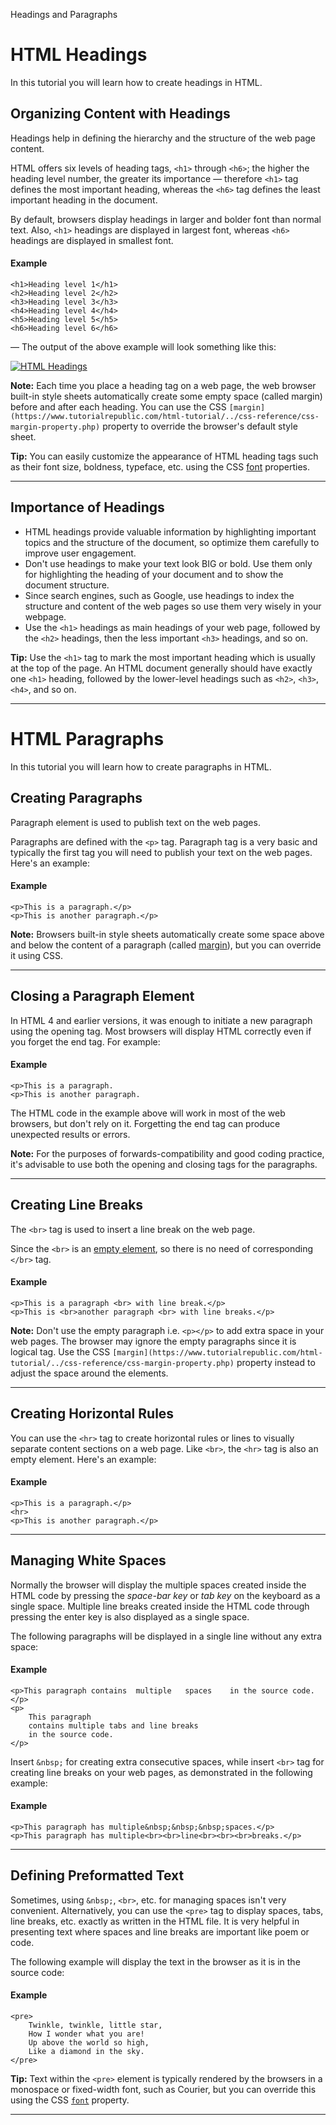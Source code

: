 Headings and Paragraphs

# HTML Headings

In this tutorial you will learn how to create headings in HTML.

## Organizing Content with Headings

Headings help in defining the hierarchy and the structure of the web page content.

HTML offers six levels of heading tags, `<h1>` through `<h6>`; the higher the heading level number, the greater its importance — therefore `<h1>` tag defines the most important heading, whereas the `<h6>` tag defines the least important heading in the document.

By default, browsers display headings in larger and bolder font than normal text. Also, `<h1>` headings are displayed in largest font, whereas `<h6>` headings are displayed in smallest font.

#### Example

```markup
<h1>Heading level 1</h1>
<h2>Heading level 2</h2>
<h3>Heading level 3</h3>
<h4>Heading level 4</h4>
<h5>Heading level 5</h5>
<h6>Heading level 6</h6>
```

— The output of the above example will look something like this:

[![HTML Headings](../../../../_resources/a98af3ad6ae3419ea2e40fb6e0010c59.png)](https://www.tutorialrepublic.com/html-tutorial/../codelab.php?topic=html&file=headings)

**Note:** Each time you place a heading tag on a web page, the web browser built-in style sheets automatically create some empty space (called margin) before and after each heading. You can use the CSS `[margin](https://www.tutorialrepublic.com/html-tutorial/../css-reference/css-margin-property.php)` property to override the browser's default style sheet.

**Tip:** You can easily customize the appearance of HTML heading tags such as their font size, boldness, typeface, etc. using the CSS [font](https://www.tutorialrepublic.com/css-reference/css-font-property.php) properties.

* * *

## Importance of Headings

*   HTML headings provide valuable information by highlighting important topics and the structure of the document, so optimize them carefully to improve user engagement.
*   Don't use headings to make your text look BIG or bold. Use them only for highlighting the heading of your document and to show the document structure.
*   Since search engines, such as Google, use headings to index the structure and content of the web pages so use them very wisely in your webpage.
*   Use the `<h1>` headings as main headings of your web page, followed by the `<h2>` headings, then the less important `<h3>` headings, and so on.

**Tip:** Use the `<h1>` tag to mark the most important heading which is usually at the top of the page. An HTML document generally should have exactly one `<h1>` heading, followed by the lower-level headings such as `<h2>`, `<h3>`, `<h4>`, and so on.
* * *
# HTML Paragraphs

In this tutorial you will learn how to create paragraphs in HTML.

## Creating Paragraphs

Paragraph element is used to publish text on the web pages.

Paragraphs are defined with the `<p>` tag. Paragraph tag is a very basic and typically the first tag you will need to publish your text on the web pages. Here's an example:

#### Example

```markup
<p>This is a paragraph.</p>
<p>This is another paragraph.</p>
```

**Note:** Browsers built-in style sheets automatically create some space above and below the content of a paragraph (called [margin](https://www.tutorialrepublic.com/css-reference/css-margin-property.php)), but you can override it using CSS.

* * *

## Closing a Paragraph Element

In HTML 4 and earlier versions, it was enough to initiate a new paragraph using the opening tag. Most browsers will display HTML correctly even if you forget the end tag. For example:

#### Example

```markup
<p>This is a paragraph.
<p>This is another paragraph.
```

The HTML code in the example above will work in most of the web browsers, but don't rely on it. Forgetting the end tag can produce unexpected results or errors.

**Note:** For the purposes of forwards-compatibility and good coding practice, it's advisable to use both the opening and closing tags for the paragraphs.

* * *

## Creating Line Breaks

The `<br>` tag is used to insert a line break on the web page.

Since the `<br>` is an [empty element](https://www.tutorialrepublic.com/html-tutorial/html-elements.php#empty-elements), so there is no need of corresponding `</br>` tag.

#### Example

```markup
<p>This is a paragraph <br> with line break.</p>
<p>This is <br>another paragraph <br> with line breaks.</p>
```

**Note:** Don't use the empty paragraph i.e. `<p></p>` to add extra space in your web pages. The browser may ignore the empty paragraphs since it is logical tag. Use the CSS `[margin](https://www.tutorialrepublic.com/html-tutorial/../css-reference/css-margin-property.php)` property instead to adjust the space around the elements.

* * *

## Creating Horizontal Rules

You can use the `<hr>` tag to create horizontal rules or lines to visually separate content sections on a web page. Like `<br>`, the `<hr>` tag is also an empty element. Here's an example:

#### Example

```markup
<p>This is a paragraph.</p>
<hr>
<p>This is another paragraph.</p>
```

* * *

## Managing White Spaces

Normally the browser will display the multiple spaces created inside the HTML code by pressing the _space-bar key_ or _tab key_ on the keyboard as a single space. Multiple line breaks created inside the HTML code through pressing the enter key is also displayed as a single space.

The following paragraphs will be displayed in a single line without any extra space:

#### Example

```markup
<p>This paragraph contains  multiple   spaces    in the source code.</p>
<p>
    This paragraph
    contains multiple tabs and line breaks
    in the source code.
</p>
```

Insert `&nbsp;` for creating extra consecutive spaces, while insert `<br>` tag for creating line breaks on your web pages, as demonstrated in the following example:

#### Example

```markup
<p>This paragraph has multiple&nbsp;&nbsp;&nbsp;spaces.</p>
<p>This paragraph has multiple<br><br>line<br><br><br>breaks.</p>
```

* * *

## Defining Preformatted Text

Sometimes, using `&nbsp;`, `<br>`, etc. for managing spaces isn't very convenient. Alternatively, you can use the `<pre>` tag to display spaces, tabs, line breaks, etc. exactly as written in the HTML file. It is very helpful in presenting text where spaces and line breaks are important like poem or code.

The following example will display the text in the browser as it is in the source code:

#### Example

```markup
<pre>
    Twinkle, twinkle, little star, 
    How I wonder what you are! 
    Up above the world so high, 
    Like a diamond in the sky.
</pre>
```

**Tip:** Text within the `<pre>` element is typically rendered by the browsers in a monospace or fixed-width font, such as Courier, but you can override this using the CSS [`font`](https://www.tutorialrepublic.com/css-reference/css-font-property.php) property.
* * *